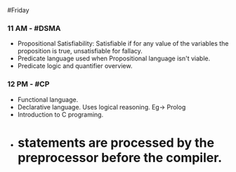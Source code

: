 #Friday
### 11 AM - #DSMA
- Propositional Satisfiability: Satisfiable if for any value of the variables the proposition is true, unsatisfiable for fallacy.
- Predicate language used when Propositional language isn't viable.
- Predicate logic and quantifier overview.

### 12 PM - #CP
- Functional language.
- Declarative language. Uses logical reasoning. Eg-> Prolog
- Introduction to C programing.
- # statements are processed by the preprocessor before the compiler.